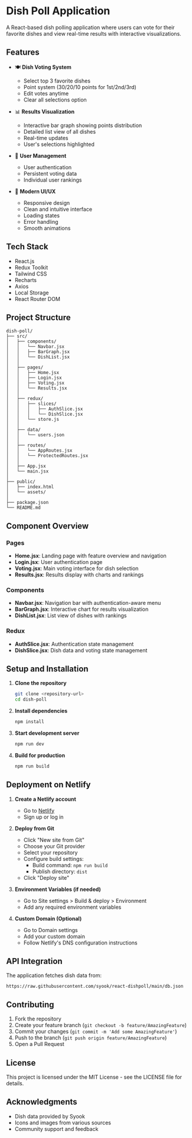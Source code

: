 # Dish Poll Application

A React-based dish polling application where users can vote for their favorite dishes and view real-time results with interactive visualizations.

## Features

- 🍽️ **Dish Voting System**
  - Select top 3 favorite dishes
  - Point system (30/20/10 points for 1st/2nd/3rd)
  - Edit votes anytime
  - Clear all selections option

- 📊 **Results Visualization**
  - Interactive bar graph showing points distribution
  - Detailed list view of all dishes
  - Real-time updates
  - User's selections highlighted

- 🔐 **User Management**
  - User authentication
  - Persistent voting data
  - Individual user rankings

- 🎨 **Modern UI/UX**
  - Responsive design
  - Clean and intuitive interface
  - Loading states
  - Error handling
  - Smooth animations

## Tech Stack

- React.js
- Redux Toolkit
- Tailwind CSS
- Recharts
- Axios
- Local Storage
- React Router DOM

## Project Structure

```
dish-poll/
├── src/
│   ├── components/ 
│   │   └── Navbar.jsx
│   │   ├── BarGraph.jsx
│   │   └── DishList.jsx
│   │
│   ├── pages/
│   │   ├── Home.jsx
│   │   ├── Login.jsx
│   │   ├── Voting.jsx
│   │   └── Results.jsx
│   │
│   ├── redux/
│   │   ├── slices/
│   │   │   ├── AuthSlice.jsx
│   │   │   └── DishSlice.jsx
│   │   └── store.js
│   │
│   ├── data/
│   │   └── users.json
│   │
│   ├── routes/
│   │   └── AppRoutes.jsx
│   │   └── ProtectedRoutes.jsx
│   │
│   ├── App.jsx
│   └── main.jsx
│
├── public/
│   ├── index.html
│   └── assets/
│
├── package.json
└── README.md
```

## Component Overview

### Pages
- **Home.jsx**: Landing page with feature overview and navigation
- **Login.jsx**: User authentication page
- **Voting.jsx**: Main voting interface for dish selection
- **Results.jsx**: Results display with charts and rankings

### Components
- **Navbar.jsx**: Navigation bar with authentication-aware menu
- **BarGraph.jsx**: Interactive chart for results visualization
- **DishList.jsx**: List view of dishes with rankings

### Redux
- **AuthSlice.jsx**: Authentication state management
- **DishSlice.jsx**: Dish data and voting state management

## Setup and Installation

1. **Clone the repository**
   ```bash
   git clone <repository-url>
   cd dish-poll
   ```

2. **Install dependencies**
   ```bash
   npm install
   ```

3. **Start development server**
   ```bash
   npm run dev
   ```

4. **Build for production**
   ```bash
   npm run build
   ```

## Deployment on Netlify

1. **Create a Netlify account**
   - Go to [Netlify](https://www.netlify.com/)
   - Sign up or log in

2. **Deploy from Git**
   - Click "New site from Git"
   - Choose your Git provider
   - Select your repository
   - Configure build settings:
     - Build command: `npm run build`
     - Publish directory: `dist`
   - Click "Deploy site"

3. **Environment Variables (if needed)**
   - Go to Site settings > Build & deploy > Environment
   - Add any required environment variables

4. **Custom Domain (Optional)**
   - Go to Domain settings
   - Add your custom domain
   - Follow Netlify's DNS configuration instructions

## API Integration

The application fetches dish data from:
```
https://raw.githubusercontent.com/syook/react-dishpoll/main/db.json
```

## Contributing

1. Fork the repository
2. Create your feature branch (`git checkout -b feature/AmazingFeature`)
3. Commit your changes (`git commit -m 'Add some AmazingFeature'`)
4. Push to the branch (`git push origin feature/AmazingFeature`)
5. Open a Pull Request

## License

This project is licensed under the MIT License - see the LICENSE file for details.

## Acknowledgments

- Dish data provided by Syook
- Icons and images from various sources
- Community support and feedback
